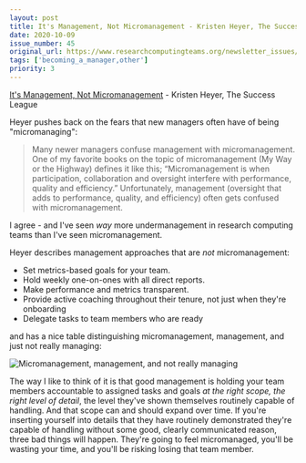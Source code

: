 ```yaml
---
layout: post
title: It's Management, Not Micromanagement - Kristen Heyer, The Success League
date: 2020-10-09
issue_number: 45
original_url: https://www.researchcomputingteams.org/newsletter_issues/0045
tags: ['becoming_a_manager,other']
priority: 3
---
```


<!-- markdownlint-disable MD033 -->
<!-- markdownlint-disable MD041 -->
<!-- markdownlint-disable MD049 -->

[It's Management, Not Micromanagement](https://www.thesuccessleague.io/blog/2020/4/17/its-management-not-micromanagement) - Kristen Heyer, The Success League

Heyer pushes back on the fears that new managers often have of being "micromanaging":

> Many newer managers confuse management with micromanagement. One of my favorite books on the topic of micromanagement (My Way or the Highway) defines it like this; “Micromanagement is when participation, collaboration and oversight interfere with performance, quality and efficiency.” Unfortunately, management (oversight that adds to performance, quality, and efficiency) often gets confused with micromanagement.

I agree - and I've seen *way* more undermanagement in research computing teams than I've seen micromanagement.

Heyer describes management approaches that are *not* micromanagement:

- Set metrics-based goals for your team.
- Hold weekly one-on-ones with all direct reports.
- Make performance and metrics transparent.
- Provide active coaching throughout their tenure, not just when they're onboarding
- Delegate tasks to team members who are ready

and has a nice table distinguishing micromanagement, management, and just not really managing:

![Micromanagement, management, and not really managing](https://images.squarespace-cdn.com/content/v1/556123c7e4b003a99f58ebcb/1588108904010-9C1T6S7V48XI7HG41VIU/ke17ZwdGBToddI8pDm48kM-aDaJkwkbe7hN7xCN6mrxZw-zPPgdn4jUwVcJE1ZvWQUxwkmyExglNqGp0IvTJZamWLI2zvYWH8K3-s_4yszcp2ryTI0HqTOaaUohrI8PIXdjjNdloezVw1oToGCs7qTmuElIv3MhIL5zXIKpC8moKMshLAGzx4R3EDFOm1kBS/KH.blog.jpg?format=1500w)

The way I like to think of it is that good management is holding your team members accountable to assigned tasks and goals *at the right scope, the right level of detail*, the level they've shown themselves routinely capable of handling. And that scope can and should expand over time. If you're inserting yourself into details that they have routinely demonstrated they're capable of handling without some good, clearly communicated reason, three bad things will happen. They're going to feel micromanaged, you'll be wasting your time, and you'll be risking losing that team member.
